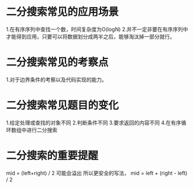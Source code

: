 # 二分搜索常见的应用场景
1.在有序序列中查找一个数，时间复杂度为O(logN)
2.并不一定非要在有序序列中才能得到应用，只要可以将数据划分成两半之后，能够淘汰掉一部分就行。
# 二分搜索常见的考察点
1.对于边界条件的考察以及代码实现的能力。
# 二分搜索常见题目的变化
1.给定处理或查找的对象不同
2.判断条件不同
3.要求返回的内容不同
4.在有序循环数组中进行二分搜索
# 二分搜索的重要提醒
mid = (left+right) / 2 可能会溢出
所以更安全的写法， mid = left + (right - left) / 2
